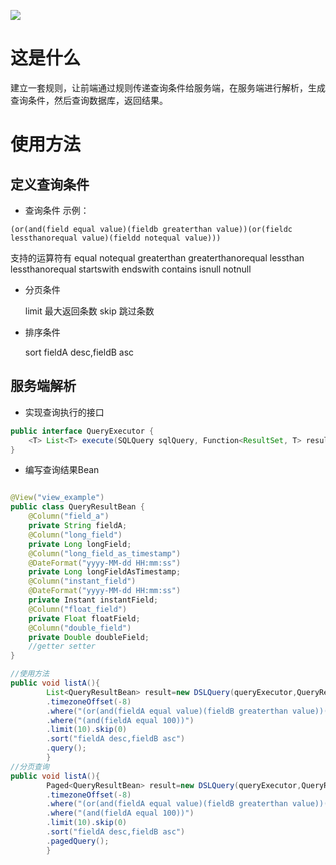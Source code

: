 [![](https://jitpack.io/v/bobdeng/dslquery.svg)](https://jitpack.io/#bobdeng/dslquery)
# 这是什么

建立一套规则，让前端通过规则传递查询条件给服务端，在服务端进行解析，生成查询条件，然后查询数据库，返回结果。

# 使用方法

## 定义查询条件

- 查询条件 示例：

```
(or(and(field equal value)(fieldb greaterthan value))(or(fieldc lessthanorequal value)(fieldd notequal value)))
```

支持的运算符有 equal notequal greaterthan greaterthanorequal lessthan lessthanorequal startswith endswith contains isnull
notnull

- 分页条件

  limit 最大返回条数 skip 跳过条数
- 排序条件

  sort fieldA desc,fieldB asc

## 服务端解析

- 实现查询执行的接口

```java
public interface QueryExecutor {
    <T> List<T> execute(SQLQuery sqlQuery, Function<ResultSet, T> resultSetReader);
}
```

- 编写查询结果Bean

```java

@View("view_example")
public class QueryResultBean {
    @Column("field_a")
    private String fieldA;
    @Column("long_field")
    private Long longField;
    @Column("long_field_as_timestamp")
    @DateFormat("yyyy-MM-dd HH:mm:ss")
    private Long longFieldAsTimestamp;
    @Column("instant_field")
    @DateFormat("yyyy-MM-dd HH:mm:ss")
    private Instant instantField;
    @Column("float_field")
    private Float floatField;
    @Column("double_field")
    private Double doubleField;
    //getter setter
}
```

```java
//使用方法
public void listA(){
        List<QueryResultBean> result=new DSLQuery(queryExecutor,QueryResultBean.class)
        .timezoneOffset(-8)
        .where("(or(and(fieldA equal value)(fieldB greaterthan value))(or(fieldB equal value)(fieldB notequal value)))")
        .where("(and(fieldA equal 100))")
        .limit(10).skip(0)
        .sort("fieldA desc,fieldB asc")
        .query();
        }
//分页查询
public void listA(){
        Paged<QueryResultBean> result=new DSLQuery(queryExecutor,QueryResultBean.class)
        .timezoneOffset(-8)
        .where("(or(and(fieldA equal value)(fieldB greaterthan value))(or(fieldB equal value)(fieldB notequal value)))")
        .where("(and(fieldA equal 100))")
        .limit(10).skip(0)
        .sort("fieldA desc,fieldB asc")
        .pagedQuery();
        }
```